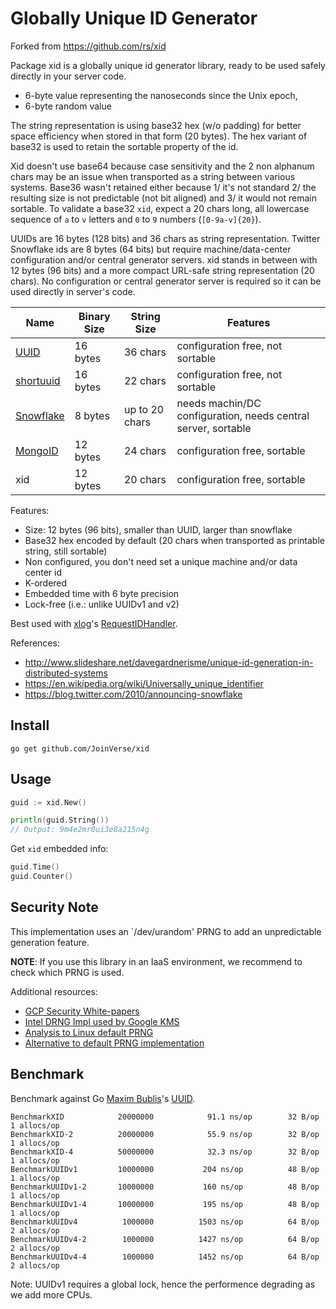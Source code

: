 # Globally Unique ID Generator

Forked from https://github.com/rs/xid

Package xid is a globally unique id generator library, ready to be used safely directly in your server code.

- 6-byte value representing the nanoseconds since the Unix epoch,
- 6-byte random value

The string representation is using base32 hex (w/o padding) for better space efficiency
when stored in that form (20 bytes). The hex variant of base32 is used to retain the
sortable property of the id.

Xid doesn't use base64 because case sensitivity and the 2 non alphanum chars may be an
issue when transported as a string between various systems. Base36 wasn't retained either
because 1/ it's not standard 2/ the resulting size is not predictable (not bit aligned)
and 3/ it would not remain sortable. To validate a base32 `xid`, expect a 20 chars long,
all lowercase sequence of `a` to `v` letters and `0` to `9` numbers (`[0-9a-v]{20}`).

UUIDs are 16 bytes (128 bits) and 36 chars as string representation. Twitter Snowflake
ids are 8 bytes (64 bits) but require machine/data-center configuration and/or central
generator servers. xid stands in between with 12 bytes (96 bits) and a more compact
URL-safe string representation (20 chars). No configuration or central generator server
is required so it can be used directly in server's code.

| Name        | Binary Size | String Size    | Features
|-------------|-------------|----------------|----------------
| [UUID]      | 16 bytes    | 36 chars       | configuration free, not sortable
| [shortuuid] | 16 bytes    | 22 chars       | configuration free, not sortable
| [Snowflake] | 8 bytes     | up to 20 chars | needs machin/DC configuration, needs central server, sortable
| [MongoID]   | 12 bytes    | 24 chars       | configuration free, sortable
| xid         | 12 bytes    | 20 chars       | configuration free, sortable

[UUID]: https://en.wikipedia.org/wiki/Universally_unique_identifier
[shortuuid]: https://github.com/stochastic-technologies/shortuuid
[Snowflake]: https://blog.twitter.com/2010/announcing-snowflake
[MongoID]: https://docs.mongodb.org/manual/reference/object-id/

Features:

- Size: 12 bytes (96 bits), smaller than UUID, larger than snowflake
- Base32 hex encoded by default (20 chars when transported as printable string, still sortable)
- Non configured, you don't need set a unique machine and/or data center id
- K-ordered
- Embedded time with 6 byte precision
- Lock-free (i.e.: unlike UUIDv1 and v2)

Best used with [xlog](https://github.com/rs/xlog)'s
[RequestIDHandler](https://godoc.org/github.com/rs/xlog#RequestIDHandler).

References:

- http://www.slideshare.net/davegardnerisme/unique-id-generation-in-distributed-systems
- https://en.wikipedia.org/wiki/Universally_unique_identifier
- https://blog.twitter.com/2010/announcing-snowflake

## Install

    go get github.com/JoinVerse/xid

## Usage

```go
guid := xid.New()

println(guid.String())
// Output: 9m4e2mr0ui3e8a215n4g
```

Get `xid` embedded info:

```go
guid.Time()
guid.Counter()
```

## Security Note

This implementation uses an `/dev/urandom' PRNG to add an unpredictable generation feature.

**NOTE**: If you use this library in an IaaS environment, we recommend to check which PRNG is used.

Additional resources:
+ [GCP Security White-papers](https://services.google.com/fh/files/misc/security_whitepapers_march2018.pdf)
+ [Intel DRNG Impl used by Google KMS](https://software.intel.com/en-us/articles/intel-digital-random-number-generator-drng-software-implementation-guide)
+ [Analysis to Linux default PRNG](http://users.ics.aalto.fi/arock/slides/slides_devrand.pdf)
+ [Alternative to default PRNG implementation](http://www.issihosts.com/haveged/)

## Benchmark

Benchmark against Go [Maxim Bublis](https://github.com/satori)'s [UUID](https://github.com/satori/go.uuid).

```
BenchmarkXID        	20000000	        91.1 ns/op	      32 B/op	       1 allocs/op
BenchmarkXID-2      	20000000	        55.9 ns/op	      32 B/op	       1 allocs/op
BenchmarkXID-4      	50000000	        32.3 ns/op	      32 B/op	       1 allocs/op
BenchmarkUUIDv1     	10000000	       204 ns/op	      48 B/op	       1 allocs/op
BenchmarkUUIDv1-2   	10000000	       160 ns/op	      48 B/op	       1 allocs/op
BenchmarkUUIDv1-4   	10000000	       195 ns/op	      48 B/op	       1 allocs/op
BenchmarkUUIDv4     	 1000000	      1503 ns/op	      64 B/op	       2 allocs/op
BenchmarkUUIDv4-2   	 1000000	      1427 ns/op	      64 B/op	       2 allocs/op
BenchmarkUUIDv4-4   	 1000000	      1452 ns/op	      64 B/op	       2 allocs/op
```

Note: UUIDv1 requires a global lock, hence the performence degrading as we add more CPUs.
